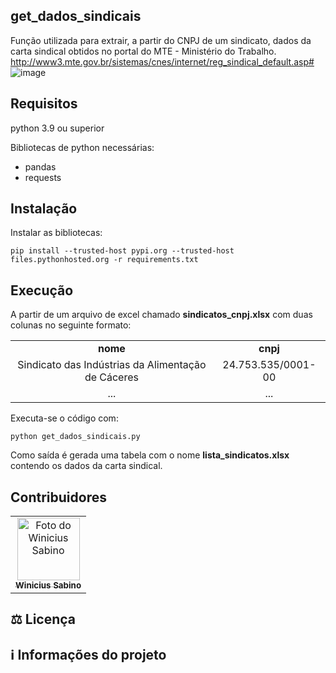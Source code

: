 ## get_dados_sindicais
Função utilizada para extrair, a partir do CNPJ de um sindicato, dados da carta sindical obtidos no portal do MTE - Ministério do Trabalho.
http://www3.mte.gov.br/sistemas/cnes/internet/reg_sindical_default.asp#
![image](https://user-images.githubusercontent.com/78553616/182382566-334a9396-ca76-4e0d-a231-a8f96dbea16e.png)

## Requisitos

python 3.9 ou superior

Bibliotecas de python necessárias:
* pandas
* requests



## Instalação

Instalar as bibliotecas:
```
pip install --trusted-host pypi.org --trusted-host files.pythonhosted.org -r requirements.txt
```

## Execução
A partir de um arquivo de excel chamado <b>sindicatos_cnpj.xlsx</b> com duas colunas no seguinte formato:

<table>
  <tr>
    <td align="center">
          <b>nome</b>
    </td>
    <td align="center">
          <b>cnpj</b>
    </td>
  </tr>
   <tr>
    <td align="center">
          Sindicato das Indústrias da Alimentação de Cáceres
    </td>
    <td align="center">
          24.753.535/0001-00
    </td>
  </tr>
    <tr>
    <td align="center"> ... </td>
    <td align="center"> ... </td>
  </tr>
</table>

Executa-se o código com:

```
python get_dados_sindicais.py
```

Como saída é gerada uma tabela com o nome <b>lista_sindicatos.xlsx</b> contendo os dados da carta sindical.

## Contribuidores<br>

<table>
  <tr>
    <td align="center">
      <a href="https://github.com/winiciussabino">
        <img src="https://avatars1.githubusercontent.com/u/78553616" width="100px;" alt="Foto do Winicius Sabino"/><br>
        <sub>
          <b>Winicius Sabino</b>
        </sub>
      </a>
    </td>
  </tr>
</table>



## ⚖ Licença



## ℹ️ Informações do projeto
